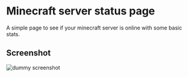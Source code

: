 # Minecraft server status page
A simple page to see if your minecraft server is online with some basic stats.

## Screenshot
![dummy screenshot](https://raw.githubusercontent.com/styxit/MinecraftStatusPage/master/screenshot.png)
